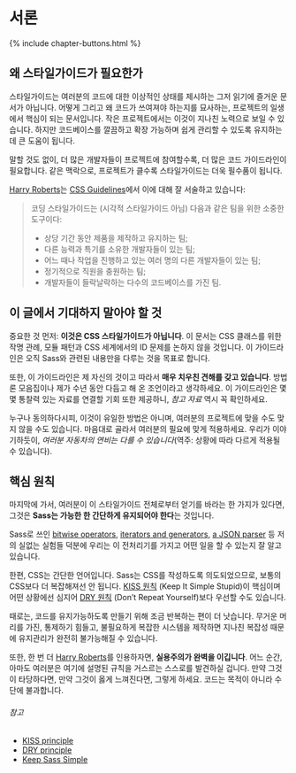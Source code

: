 
# 서론

{% include chapter-buttons.html %}

## 왜 스타일가이드가 필요한가

스타일가이드는 여러분의 코드에 대한 이상적인 상태를 제시하는 그저 읽기에 즐거운 문서가 아닙니다. 어떻게 그리고 왜 코드가 쓰여져야 하는지를 묘사하는, 프로젝트의 일생에서 핵심이 되는 문서입니다. 작은 프로젝트에서는 이것이 지나친 노력으로 보일 수 있습니다. 하지만 코드베이스를 깔끔하고 확장 가능하며 쉽게 관리할 수 있도록 유지하는 데 큰 도움이 됩니다.

말할 것도 없이, 더 많은 개발자들이 프로젝트에 참여할수록, 더 많은 코드 가이드라인이 필요합니다. 같은 맥락으로, 프로젝트가 클수록 스타일가이드는 더욱 필수품이 됩니다.

[Harry Roberts](http://csswizardry.com)는 [CSS Guidelines](http://cssguidelin.es/#the-importance-of-a-styleguide)에서 이에 대해 잘 서술하고 있습니다:

<blockquote>
  <p>코딩 스타일가이드는 (시각적 스타일가이드 아님) 다음과 같은 팀을 위한 소중한 도구이다:</p>
  <ul>
    <li>상당 기간 동안 제품을 제작하고 유지하는 팀;</li>
    <li>다른 능력과 특기를 소유한 개발자들이 있는 팀;</li>
    <li>어느 때나 작업을 진행하고 있는 여러 명의 다른 개발자들이 있는 팀;</li>
    <li>정기적으로 직원을 충원하는 팀;</li>
    <li>개발자들이 들락날락하는 다수의 코드베이스를 가진 팀.</li>
  </ul>
</blockquote>

## 이 글에서 기대하지 말아야 할 것

중요한 것 먼저: **이것은 CSS 스타일가이드가 아닙니다**. 이 문서는 CSS 클래스를 위한 작명 관례, 모듈 패턴과 CSS 세계에서의 ID 문제를 논하지 않을 것입니다. 이 가이드라인은 오직 Sass와 관련된 내용만을 다루는 것을 목표로 합니다.

또한, 이 가이드라인은 제 자신의 것이고 따라서 **매우 치우친 견해를 갖고 있습니다**. 방법론 모음집이나 제가 수년 동안 다듬고 해 온 조언이라고 생각하세요. 이 가이드라인은 몇몇 통찰력 있는 자료를 연결할 기회 또한 제공하니, *참고 자료* 역시 꼭 확인하세요.

누구나 동의하다시피, 이것이 유일한 방법은 아니며, 여러분의 프로젝트에 맞을 수도 맞지 않을 수도 있습니다. 마음대로 골라서 여러분의 필요에 맞게 적용하세요. 우리가 이야기하듯이, *여러분 자동차의 연비는 다를 수 있습니다*(역주: 상황에 따라 다르게 적용될 수 있습니다).

## 핵심 원칙

마지막에 가서, 여러분이 이 스타일가이드 전체로부터 얻기를 바라는 한 가지가 있다면, 그것은 **Sass는 가능한 한 간단하게 유지되어야 한다**는 것입니다.

Sass로 쓰인 [bitwise operators](https://github.com/HugoGiraudel/SassyBitwise), [iterators and generators](https://github.com/HugoGiraudel/SassyIteratorsGenerators), [a JSON parser](https://github.com/HugoGiraudel/SassyJSON) 등 저의 실없는 실험들 덕분에 우리는 이 전처리기를 가지고 어떤 일을 할 수 있는지 잘 알고 있습니다.

한편, CSS는 간단한 언어입니다. Sass는 CSS를 작성하도록 의도되었으므로, 보통의 CSS보다 더 복잡해져선 안 됩니다. [KISS 원칙](http://en.wikipedia.org/wiki/KISS_principle) (Keep It Simple Stupid)이 핵심이며 어떤 상황에선 심지어 [DRY 원칙](http://en.wikipedia.org/wiki/Don%27t_repeat_yourself) (Don’t Repeat Yourself)보다 우선할 수도 있습니다.

때로는, 코드를 유지가능하도록 만들기 위해 조금 반복하는 편이 더 낫습니다. 무거운 머리를 가진, 통제하기 힘들고, 불필요하게 복잡한 시스템을 제작하면 지나친 복잡성 때문에 유지관리가 완전히 불가능해질 수 있습니다.

또한, 한 번 더 [Harry Roberts](https://csswizardry.com)를 인용하자면, **실용주의가 완벽을 이깁니다**. 어느 순간, 아마도 여러분은 여기에 설명된 규칙을 거스르는 스스로를 발견하실 겁니다. 만약 그것이 타당하다면, 만약 그것이 옳게 느껴진다면, 그렇게 하세요. 코드는 목적이 아니라 수단에 불과합니다.

###### 참고

* [KISS principle](http://en.wikipedia.org/wiki/KISS_principle)
* [DRY principle](http://en.wikipedia.org/wiki/Don%27t_repeat_yourself)
* [Keep Sass Simple](http://www.sitepoint.com/keep-sass-simple/)
